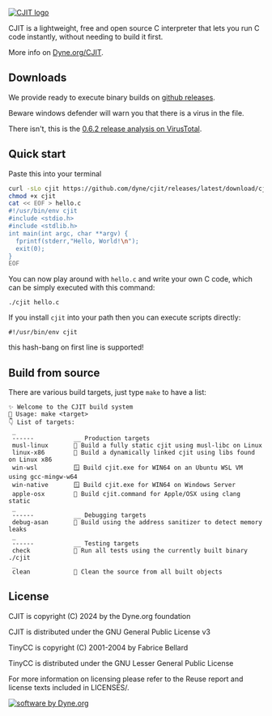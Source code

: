 [![CJIT logo](https://repository-images.githubusercontent.com/864503934/7d36d2ce-bbd6-4adf-863b-3e37b35216e1)](https://dyne.org/cjit)

CJIT is a lightweight, free and open source C interpreter that lets you run C code instantly, without needing to build it first.

More info on [Dyne.org/CJIT](https://dyne.org/cjit).

## Downloads

We provide ready to execute binary builds on [github releases](https://github.com/dyne/cjit/releases).

Beware windows defender will warn you that there is a virus in the file.

There isn't, this is the [0.6.2 release analysis on VirusTotal](https://www.virustotal.com/gui/file/77054b14b5960eaa655bb5c3d5f4f1ddd3ddbd9756136f029074bbef83e168fd/).

## Quick start

Paste this into your terminal
```sh
curl -sLo cjit https://github.com/dyne/cjit/releases/latest/download/cjit
chmod +x cjit
cat << EOF > hello.c
#!/usr/bin/env cjit
#include <stdio.h>
#include <stdlib.h>
int main(int argc, char **argv) {
  fprintf(stderr,"Hello, World!\n");
  exit(0);
}
EOF
```
You can now play around with `hello.c` and write your own C code, which can be simply executed with this command:
```
./cjit hello.c
```
If you install `cjit` into your path then you can execute scripts directly:
```
#!/usr/bin/env cjit
```
this hash-bang on first line is supported!

## Build from source

There are various build targets, just type `make` to have a list:
```
✨ Welcome to the CJIT build system
🛟 Usage: make <target>
👇 List of targets:
 _
 ------           __ Production targets
 musl-linux       🗿 Build a fully static cjit using musl-libc on Linux
 linux-x86        🐧 Build a dynamically linked cjit using libs found on Linux x86
 win-wsl          🪟 Build cjit.exe for WIN64 on an Ubuntu WSL VM using gcc-mingw-w64
 win-native       🪟 Build cjit.exe for WIN64 on Windows Server
 apple-osx        🍎 Build cjit.command for Apple/OSX using clang static
 _
 ------           __ Debugging targets
 debug-asan       🔬 Build using the address sanitizer to detect memory leaks
 _
 ------           __ Testing targets
 check            🧪 Run all tests using the currently built binary ./cjit
 _
 clean            🧹 Clean the source from all built objects
```

## License

CJIT is copyright (C) 2024 by the Dyne.org foundation

CJIT is distributed under the GNU General Public License v3

TinyCC is copyright (C) 2001-2004 by Fabrice Bellard

TinyCC is distributed under the GNU Lesser General Public License

For more information on licensing please refer to the Reuse report and
license texts included in LICENSES/.

[![software by Dyne.org](https://files.dyne.org/software_by_dyne.png)](http://www.dyne.org)
